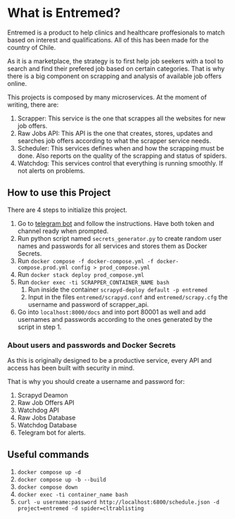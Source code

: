 # What is Entremed?

Entremed is a product to help clinics and healthcare proffesionals to match based
on interest and qualifications. All of this has been made for the country of Chile.

As it is a marketplace, the strategy is to first help job seekers with a tool
to search and find their prefered job based on certain categories. That is why there is
a big component on scrapping and analysis of available job offers online.

This projects is composed by many microservices. At the moment of writing, there
are:

1. Scrapper: This service is the one that scrappes all the websites for new job offers.
2. Raw Jobs API: This API is the one that creates, stores, updates and searches job
offers according to what the scrapper service needs.
3. Scheduler: This services defines when and how the scrapping must be done. Also
reports on the quality of the scrapping and status of spiders.
4. Watchdog: This services control that everything is running smoothly. If not alerts
on problems.

## How to use this Project

There are 4 steps to initialize this project.
1. Go to [telegram bot](https://core.telegram.org/bots/tutorial#obtain-your-bot-token)
and follow the instructions. Have both token and channel ready when prompted.
2. Run python script named `secrets_generator.py` to create random user names and passwords
for all services and stores them as Docker Secrets.
3. Run `docker compose -f docker-compose.yml -f docker-compose.prod.yml config > prod_compose.yml`
4. Run `docker stack deploy prod_compose.yml`
5. Run `docker exec -ti SCRAPPER_CONTAINER_NAME bash`
    1. Run inside the container `scrapyd-deploy default -p entremed`
    2. Input in the files `entremed/scrapyd.conf` and `entremed/scrapy.cfg` the
    username and password of scrapper_api.
6. Go into `localhost:8000/docs` and into port 80001 as well and add usernames and passwords
according to the ones generated by the script in step 1.

### About users and passwords and Docker Secrets

As this is originally designed to be a productive service, every API and access has
been built with security in mind.

That is why you should create a username and password for:
1. Scrapyd Deamon
2. Raw Job Offers API
3. Watchdog API
4. Raw Jobs Database
5. Watchdog Database
6. Telegram bot for alerts.


## Useful commands

1. `docker compose up -d`
2. `docker compose up -b --build`
3. `docker compose down`
4. `docker exec -ti container_name bash `
5. `curl -u username:password http://localhost:6800/schedule.json -d project=entremed -d spider=cltrablisting`
